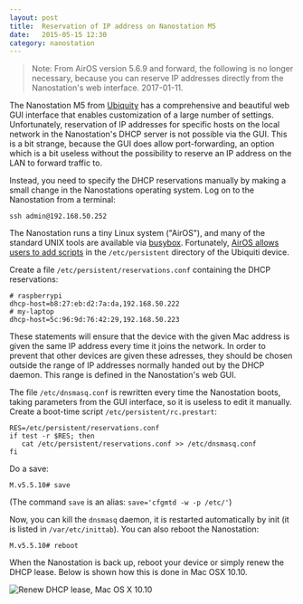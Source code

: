 ```yaml
---
layout: post
title:  Reservation of IP address on Nanostation M5
date:   2015-05-15 12:30
category: nanostation
---
```


> Note: From AirOS version 5.6.9 and forward, the following is no
> longer necessary, because you can reserve IP addresses directly from
> the Nanostation's web interface. 2017-01-11.


The Nanostation M5 from [Ubiquity](https://www.ubnt.com/) has a
comprehensive and beautiful web GUI interface that enables
customization of a large number of settings. Unfortunately,
reservation of IP addresses for specific hosts on the local network in
the Nanostation's DHCP server is not possible via the GUI. This is a
bit strange, because the GUI does allow port-forwarding, an option
which is a bit useless without the possibility to reserve an IP
address on the LAN to forward traffic to.

Instead, you need to specify the DHCP reservations manually by making
a small change in the Nanostations operating system. Log on to the
Nanostation from a terminal:

    ssh admin@192.168.50.252

The Nanostation runs a tiny Linux system ("AirOS"), and many of the
standard UNIX tools are available
via [busybox](http://www.busybox.net).
Fortunately,
[AirOS allows users to add scripts](http://wiki.ubnt.com/Manual_Routes) in
the `/etc/persistent` directory of the Ubiquiti device.

Create a file `/etc/persistent/reservations.conf` containing the
DHCP reservations:

    # raspberrypi
    dhcp-host=b8:27:eb:d2:7a:da,192.168.50.222
    # my-laptop
    dhcp-host=5c:96:9d:76:42:29,192.168.50.223

These statements will ensure that the device with the given Mac
address is given the same IP address every time it joins the network.
In order to prevent that other devices are given these adresses, they
should be chosen outside the range of IP addresses normally handed out
by the DHCP daemon. This range is defined in the Nanostation's web
GUI.

The file `/etc/dnsmasq.conf` is rewritten every time the Nanostation
boots, taking parameters from the GUI interface, so it is useless to
edit it manually. Create a boot-time script
`/etc/persistent/rc.prestart`:

    RES=/etc/persistent/reservations.conf
    if test -r $RES; then
       cat /etc/persistent/reservations.conf >> /etc/dnsmasq.conf
    fi

Do a save:

    M.v5.5.10# save

(The command `save` is an alias: `save='cfgmtd -w -p /etc/'`)

Now, you can kill the `dnsmasq` daemon, it is restarted automatically
by init (it is listed in `/var/etc/inittab`). You can also reboot the
Nanostation:

    M.v5.5.10# reboot

When the Nanostation is back up, reboot your device or simply renew
the DHCP lease. Below is shown how this is done in Mac OSX 10.10.

![Renew DHCP lease, Mac OS X 10.10]({{site.url}}/img/2015-05-15-renew-lease.png)
